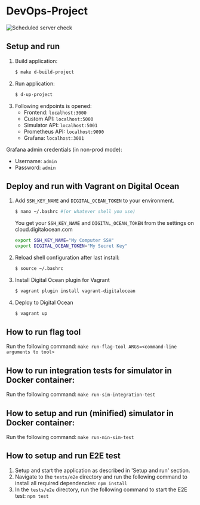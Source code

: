 # DevOps-Project

![Scheduled server check](https://github.com/DevOps-Drengene/DevOps-Project/workflows/Scheduled%20Check/badge.svg)

## Setup and run
1. Build application:
    ```bash
    $ make d-build-project
    ```
2. Run application:
    ```bash
    $ d-up-project
    ```
3. Following endpoints is opened:
    - Frontend: `localhost:3000`
    - Custom API: `localhost:5000`
    - Simulator API: `localhost:5001`
    - Prometheus API: `localhost:9090`
    - Grafana: `localhost:3001`

Grafana admin credentials (in non-prod mode):
- Username: `admin`
- Password: `admin`

## Deploy and run with Vagrant on Digital Ocean
1. Add `SSH_KEY_NAME` and `DIGITAL_OCEAN_TOKEN` to your environment.
   ```bash
   $ nano ~/.bashrc #(or whatever shell you use)
   ```
   You get your `SSH_KEY_NAME` and `DIGITAL_OCEAN_TOKEN` from the settings on cloud.digitalocean.com
   ```bash
   export SSH_KEY_NAME="My Computer SSH"
   export DIGITAL_OCEAN_TOKEN="My Secret Key"
   ```
2. Reload shell configuration after last install:
   ```bash
   $ source ~/.bashrc
   ```
3. Install Digital Ocean plugin for Vagrant
   ```bash
   $ vagrant plugin install vagrant-digitalocean
   ```
4. Deploy to Digital Ocean
   ```bash
   $ vagrant up
   ```

## How to run flag tool
Run the following command: `make run-flag-tool ARGS=<command-line arguments to tool>`

## How to run integration tests for simulator in Docker container:
Run the following command: `make run-sim-integration-test`

## How to setup and run (minified) simulator in Docker container:
Run the following command: `make run-min-sim-test`

## How to setup and run E2E test
1. Setup and start the application as described in 'Setup and run' section.
2. Navigate to the `tests/e2e` directory and run the following command to install all required dependencies: `npm install`
3. In the `tests/e2e` directory, run the following command to start the E2E test: `npm test`
